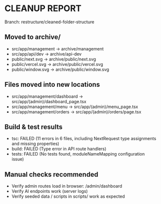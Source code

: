 # CLEANUP REPORT 
Branch: restructure/cleaned-folder-structure 

## Moved to archive/ 
- src/app/management -> archive/management 
- src/app/api/dev -> archive/api-dev 
- public/next.svg -> archive/public/next.svg 
- public/vercel.svg -> archive/public/vercel.svg 
- public/window.svg -> archive/public/window.svg 

## Files moved into new locations 
- src/app/management/dashboard -> src/app/(admin)/dashboard_page.tsx
- src/app/management/menu -> src/app/(admin)/menu_page.tsx
- src/app/management/orders -> src/app/(admin)/orders/page.tsx

## Build & test results 
- tsc: FAILED (11 errors in 6 files, including NextRequest type assignments and missing properties)
- build: FAILED (Type error in API route handlers)
- tests: FAILED (No tests found, moduleNameMapping configuration issue)

## Manual checks recommended 
- Verify admin routes load in browser: /admin/dashboard 
- Verify AI endpoints work (server logs) 
- Verify seeded data / scripts in scripts/ work as expected